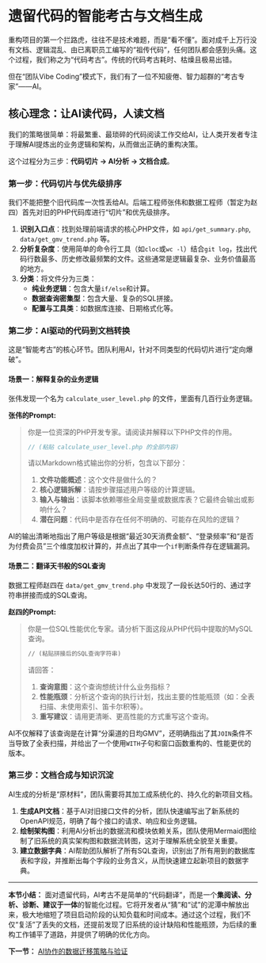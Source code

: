# 遗留代码的智能考古与文档生成

重构项目的第一个拦路虎，往往不是技术难题，而是“看不懂”。面对成千上万行没有文档、逻辑混乱、由已离职员工编写的“祖传代码”，任何团队都会感到头痛。这个过程，我们称之为“代码考古”。传统的代码考古耗时、枯燥且极易出错。

但在“团队Vibe Coding”模式下，我们有了一位不知疲倦、智力超群的“考古专家”——AI。

## 核心理念：让AI读代码，人读文档

我们的策略很简单：将最繁重、最琐碎的代码阅读工作交给AI，让人类开发者专注于理解AI提炼出的业务逻辑和架构，从而做出正确的重构决策。

这个过程分为三步：**代码切片 -> AI分析 -> 文档合成**。

### 第一步：代码切片与优先级排序

我们不能把整个旧代码库一次性丢给AI。后端工程师张伟和数据工程师（暂定为赵四）首先对旧的PHP代码库进行“切片”和优先级排序。

1.  **识别入口点**：找到处理前端请求的核心PHP文件，如 `api/get_summary.php`, `data/get_gmv_trend.php` 等。
2.  **分析复杂度**：使用简单的命令行工具（如`cloc`或`wc -l`）结合`git log`，找出代码行数最多、历史修改最频繁的文件。这些通常是逻辑最复杂、业务价值最高的地方。
3.  **分类**：将文件分为三类：
    - **纯业务逻辑**：包含大量`if/else`和计算。
    - **数据查询密集型**：包含大量、复杂的SQL拼接。
    - **配置与工具类**：如数据库连接、日期格式化等。

### 第二步：AI驱动的代码到文档转换

这是“智能考古”的核心环节。团队利用AI，针对不同类型的代码切片进行“定向爆破”。

#### 场景一：解释复杂的业务逻辑

张伟发现一个名为 `calculate_user_level.php` 的文件，里面有几百行业务逻辑。

**张伟的Prompt:**
> 你是一位资深的PHP开发专家。请阅读并解释以下PHP文件的作用。
>
> ```php
> // (粘贴 calculate_user_level.php 的全部内容)
> ```
>
> 请以Markdown格式输出你的分析，包含以下部分：
> 1.  **文件功能概述**：这个文件是做什么的？
> 2.  **核心逻辑拆解**：请按步骤描述用户等级的计算逻辑。
> 3.  **输入与输出**：该脚本依赖哪些全局变量或数据库表？它最终会输出或影响什么？
> 4.  **潜在问题**：代码中是否存在任何不明确的、可能存在风险的逻辑？

AI的输出清晰地指出了用户等级是根据“最近30天消费金额”、“登录频率”和“是否为付费会员”三个维度加权计算的，并点出了其中一个`if`判断条件存在逻辑漏洞。

#### 场景二：翻译天书般的SQL查询

数据工程师赵四在 `data/get_gmv_trend.php` 中发现了一段长达50行的、通过字符串拼接而成的SQL查询。

**赵四的Prompt:**
> 你是一位SQL性能优化专家。请分析下面这段从PHP代码中提取的MySQL查询。
>
> ```sql
> // (粘贴拼接后的SQL查询字符串)
> ```
>
> 请回答：
> 1.  **查询意图**：这个查询想统计什么业务指标？
> 2.  **性能瓶颈**：分析这个查询的执行计划，找出主要的性能瓶颈（如：全表扫描、未使用索引、笛卡尔积等）。
> 3.  **重写建议**：请用更清晰、更高性能的方式重写这个查询。

AI不仅解释了该查询是在计算“分渠道的日均GMV”，还明确指出了其`JOIN`条件不当导致了全表扫描，并给出了一个使用`WITH`子句和窗口函数重构的、性能更优的版本。

### 第三步：文档合成与知识沉淀

AI生成的分析是“原材料”，团队需要将其加工成系统化的、持久化的新项目文档。

1.  **生成API文档**：基于AI对旧接口文件的分析，团队快速编写出了新系统的OpenAPI规范，明确了每个接口的请求、响应和业务逻辑。
2.  **绘制架构图**：利用AI分析出的数据流和模块依赖关系，团队使用Mermaid图绘制了旧系统的真实架构图和数据流转图，这对于理解系统全貌至关重要。
3.  **建立数据字典**：AI帮助团队解析了所有SQL查询，识别出了所有用到的数据库表和字段，并推断出每个字段的业务含义，从而快速建立起新项目的数据字典。

---

**本节小结：** 面对遗留代码，AI考古不是简单的“代码翻译”，而是一个**集阅读、分析、诊断、建议于一体**的智能化过程。它将开发者从“猜”和“试”的泥潭中解放出来，极大地缩短了项目启动阶段的认知负载和时间成本。通过这个过程，我们不仅“复活”了丢失的文档，还提前发现了旧系统的设计缺陷和性能瓶颈，为后续的重构工作铺平了道路，并提供了明确的优化方向。

**下一节：** [AI协作的数据迁移策略与验证](data-migration.md)